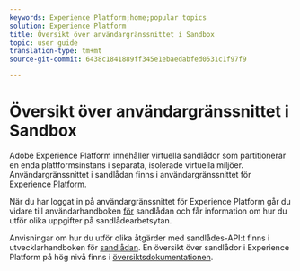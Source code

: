 ```yaml
---
keywords: Experience Platform;home;popular topics
solution: Experience Platform
title: Översikt över användargränssnittet i Sandbox
topic: user guide
translation-type: tm+mt
source-git-commit: 6438c1841889ff345e1ebaedabfed0531c1f97f9

---
```



# Översikt över användargränssnittet i Sandbox


Adobe Experience Platform innehåller virtuella sandlådor som partitionerar en enda plattformsinstans i separata, isolerade virtuella miljöer. Användargränssnittet i sandlådan finns i användargränssnittet för [Experience Platform](https://platform.adobe.com).

När du har loggat in på användargränssnittet för Experience Platform går du vidare till användarhandboken [för](user-guide.md) sandlådan och får information om hur du utför olika uppgifter på sandlådearbetsytan.

Anvisningar om hur du utför olika åtgärder med sandlådes-API:t finns i utvecklarhandboken för [sandlådan](../api/getting-started.md). En översikt över sandlådor i Experience Platform på hög nivå finns i [översiktsdokumentationen](../home.md).

